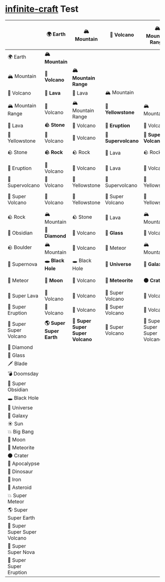 [infinite-craft](https://neal.fun/infinite-craft/) Test
========================

|                     |🌍 Earth       |🏔️ Mountain           |🌋 Volcano          |🏔️ Mountain Range   |🌋 Lava          |🌋 Yellowstone |🪨 Stone       |🌋 Eruption         |🌋 Supervolcano            |🌋 Super Volcano    |🪨 Rock         |🔪 Obsidian   |🪨 Boulder       |🌠 Supernova|💫 Meteor           |🌋 Super Lava  |🌋 Super Eruption|🌋 Super Super Volcano|💎 Diamond|🥃 Glass|🗡️ Blade|💣 Doomsday|🔮 Super Obsidian|🕳️ Black Hole|🌌 Universe|🌌 Galaxy|☀️ Sun|💥 Big Bang|🌙 Moon|💫 Meteorite|🌑 Crater|🌋 Apocalypse|🦖 Dinosaur|🔨 Iron|💫 Asteroid|💥 Super Meteor|🌎 Super Super Earth|🌋 Super Super Super Volcano|🌌 Super Super Nova|🌋 Super Super Eruption|
|---------------------|----------------|----------------------|--------------------|---------------------|------------------|---------------|--------------|---------------------|----------------------------|--------------------|---------------|--------------|----------------|-------------|--------------------|----------------|-----------------|-----------------------|----------|--------|---------|-----------|------------------|-------------|------------|---------|-------|-----------|--------|------------|----------|-------------|------------|-------|------------|---------------|--------------------|-----------------------------|-------------------|------------------------|
|🌍 Earth             |**🏔️ Mountain**|                      |                    |                     |                  |               |              |                     |                            |                    |               |              |                |             |                    |                |                 |                       |          |        |         |           |                  |             |            |         |       |           |        |            |          |             |            |       |            |               |                    |                             |                   |                        |
|🏔️ Mountain          |**🌋 Volcano** |**🏔️ Mountain Range**|                    |                      |                  |               |              |                    |                            |                     |              |              |                |             |                    |                |                 |                        |          |        |         |           |                  |             |            |         |       |           |        |            |          |             |            |       |            |               |                    |                             |                   |                        |
|🌋 Volcano           |**🌋 Lava**    |🌋 Lava              |🏔️ Mountain         |                     |                  |               |               |                    |                            |                    |               |              |               |             |                    |                |                 |                        |          |        |         |           |                  |             |            |         |       |           |        |            |          |             |            |       |            |               |                    |                             |                   |                        |
|🏔️ Mountain Range    |🌋 Volcano     |🏔️ Mountain Range    |**🌋 Yellowstone**  |🏔️ Mountain          |                  |               |              |                     |                           |                     |              |              |                |             |                    |                |                 |                        |          |        |         |           |                  |             |            |         |       |           |        |            |          |             |            |       |            |               |                    |                             |                   |                        |
|🌋 Lava              |**🪨 Stone**    |🌋 Volcano           |**🌋 Eruption**     |🌋 Volcano           |🌋 Volcano        |               |              |                     |                           |                     |              |              |                |             |                    |                |                 |                        |          |        |         |           |                  |             |            |         |       |           |        |            |          |             |            |       |            |               |                    |                             |                   |                        |
|🌋 Yellowstone       |🌋 Volcano     |🌋 Volcano           |**🌋 Supervolcano** |**🌋 Super Volcano** |🌋 Supervolcano  |🌋 Yellowstone |              |                     |                           |                     |              |              |                |             |                    |                |                 |                        |          |        |         |           |                  |             |            |         |       |           |        |            |          |             |            |       |            |               |                    |                             |                   |                        |
|🪨 Stone               |**🪨 Rock**     |🪨 Rock                |🌋 Lava             |🪨 Rock               |**🔪 Obsidian**   |🌋 Volcano     |**🪨 Boulder** |                     |                          |                      |              |              |                |             |                    |                |                 |                       |          |        |         |           |                  |             |            |         |       |           |        |            |          |             |            |       |            |               |                    |                             |                   |                        |
|🌋 Eruption          |🌋 Volcano     |🌋 Volcano           |🌋 Lava             |🌋 Volcano           |🌋 Volcano       |🌋 Supervolcano|🌋 Volcano    |🌋 Volcano          |                           |                     |              |              |                |             |                    |                |                 |                       |          |        |         |           |                  |             |            |         |       |           |        |            |          |             |            |       |            |               |                    |                             |                   |                        |
|🌋 Supervolcano      |🌋 Volcano     |🌋 Yellowstone       |🌋 Supervolcano     |🌋 Yellowstone       |**🌠 Supernova** |🌋 Supervolcano |**💫 Meteor**|🌋 Yellowstone       |🌋 Supervolcano           |                     |              |              |                |             |                    |                |                 |                       |          |        |         |           |                  |             |            |         |       |           |        |            |          |             |            |       |            |               |                    |                             |                   |                        |
|🌋 Super Volcano     |🌋 Volcano     |🌋 Yellowstone       |🌋 Super Volcano    |🌋 Yellowstone       |**🌋 Super Lava**|🌋 Super Volcano|💫 Meteor    |**🌋 Super Eruption**|**🌋 Super Super Volcano**|🌋 Volcano          |              |              |                |             |                    |                |                 |                       |          |        |         |           |                  |             |            |         |       |           |        |            |          |             |            |       |            |               |                    |                             |                   |                        |
|🪨 Rock                |🏔️ Mountain    |🪨 Stone               |🌋 Lava             |🏔️ Mountain         |🌋 Volcano        |🌋 Volcano      |🪨 Boulder     |🌋 Volcano           |💫 Meteor                 |💫 Meteor           |🪨 Stone       |              |                |             |                   |                |                 |                       |          |        |         |           |                  |             |            |         |       |           |        |            |          |             |            |       |            |               |                    |                             |                   |                        |
|🔪 Obsidian           |**💎 Diamond**|🌋 Volcano            |**🥃 Glass**        |🌋 Volcano           |🪨 Stone           |🌋 Volcano      |**🗡️ Blade**  |🌋 Volcano          |**💣 Doomsday**           |**🔮 Super Obsidian**|🪨 Stone       |🔪 Obsidian  |                 |             |                   |                |                 |                       |          |        |         |           |                  |             |            |         |       |           |        |            |          |             |            |       |            |               |                    |                             |                   |                        |
|🪨 Boulder             |🏔️ Mountain    |🌋 Volcano           |💫 Meteor           |🏔️ Mountain          |🌋 Volcano       |🌋 Volcano      |🪨 Rock        |🌋 Volcano           |💫 Meteor                  |💫 Meteor           |🏔️ Mountain  |🪨 Stone       |🏔️ Mountain     |             |                   |                |                 |                       |          |        |         |           |                  |             |            |         |       |           |        |            |          |             |            |       |            |               |                    |                             |                   |                        |
|🌠 Supernova          |**🕳️ Black Hole**|🕳️ Black Hole      |**🌌 Universe**     |**🌌 Galaxy**        |**☀️ Sun**       |🌋 Supervolcano |🕳️ Black Hole|**💥 Big Bang**      |🌠 Supernova               |🌠 Supernova         |🕳️ Black Hole|🕳️ Black Hole|🕳️ Black Hole   |🕳️ Black Hole|                   |                |                 |                       |          |        |         |           |                  |             |            |         |       |           |        |            |          |             |            |       |            |               |                    |                             |                   |                        |
|💫 Meteor             |**🌙 Moon**    |🌋 Volcano          |**💫 Meteorite**     |**🌑 Crater**        |🌋 Volcano       |🌋 Supervolcano |💫 Meteorite |🌋 Volcano           |**🌋 Apocalypse**         |**🦖 Dinosaur**       |💫 Meteorite|**🔨 Iron**   |**💫 Asteroid**|🕳️ Black Hole|💫 Meteorite      |                 |                 |                       |          |        |         |           |                  |             |            |         |       |           |        |            |          |             |            |       |            |               |                    |                             |                   |                        |
|🌋 Super Lava         |🌋 Volcano     |🌋 Volcano          |🌋 Super Volcano    |🌋 Volcano            |🌋 Super Lava    |🌋 Super Volcano|🔪 Obsidian  |🌋 Volcano          |🌋 Supervolcano           |🌋 Super Eruption     |🌋 Volcano  |🔮 Super Obsidian|🌋 Volcano  |🌠 Supernova |**💥 Super Meteor**|🌋 Super Volcano|                 |                       |          |        |         |           |                  |             |            |         |       |           |        |            |          |             |            |       |            |               |                    |                             |                   |                        |
|🌋 Super Eruption     |🌋 Volcano     |🌋 Volcano          |🌋 Super Volcano    |🌋 Volcano            |🌋 Volcano       |🌋 Super Volcano|🌋 Volcano   |🌋 Super Volcano   |🌋 Super Eruption          |🌋 Super Eruption     |🌋 Volcano  |🌋 Volcano    |🌋 Volcano    |💥 Big Bang  |🌋 Volcano         |🌋 Super Volcano|🌋 Volcano       |                       |          |        |         |           |                  |             |            |         |       |           |        |            |          |             |            |       |            |               |                    |                             |                   |                        |
|🌋 Super Super Volcano|**🌎 Super Super Earth**|**🌋 Super Super Super Volcano**|🌋 Super Volcano|🌋 Super Super Super Volcano|🌋 Super Super Super Volcano|🌋 Super Super Super Volcano|💫 Meteor|🌋 Super Super Super Volcano|🌋 Super Super Super Volcano|🌋 Super Super Super Volcano|🌋 Super Super Super Volcano|🌋 Super Super Super Volcano|💫 Meteor|**🌌 Super Super Nova**|🌋 Super Super Super Volcano|🌋 Super Super Super Volcano|**🌋 Super Super Eruption**|🌋 Super Super Super Volcano|||||||||||||         |             |            |       |            |               |                    |                             |                   |                        |
|💎 Diamond            |               |                     |                     |                      |                  |               |              |                     |                           |                      |             |              |                |             |                    |                 |                 |                       |          |        |         |           |                  |             |            |         |       |           |        |            |          |             |            |       |            |               |                    |                             |                   |                        |
|🥃 Glass              |               |                     |                     |                      |                  |               |              |                     |                            |                     |             |              |                |             |                    |                 |                 |                       |          |        |         |           |                  |             |            |         |       |           |        |            |          |             |            |       |            |               |                    |                             |                   |                        |
|🗡️ Blade              |               |                     |                     |                      |                  |               |              |                     |                            |                     |             |              |                |             |                    |                 |                 |                       |          |        |         |           |                  |             |            |         |       |           |        |            |          |             |            |       |            |               |                    |                             |                   |                        |
|💣 Doomsday           |               |                     |                     |                      |                  |               |              |                     |                            |                     |             |              |                |             |                    |                 |                 |                       |          |        |         |           |                  |             |            |         |       |           |        |            |          |             |            |       |            |               |                    |                             |                   |                        |
|🔮 Super Obsidian     |               |                     |                     |                      |                  |               |              |                     |                            |                     |             |              |                |             |                    |                 |                 |                       |          |        |         |           |                  |             |            |         |       |           |        |            |          |             |            |       |            |               |                    |                             |                   |                        |
|🕳️ Black Hole         |               |                     |                     |                      |                  |               |              |                     |                            |                     |             |              |                |             |                    |                 |                 |                       |          |        |         |           |                  |             |            |         |       |           |        |            |          |             |            |       |            |               |                    |                             |                   |                        |
|🌌 Universe           |               |                     |                     |                      |                  |               |              |                     |                            |                     |             |              |                |             |                    |                 |                 |                       |          |        |         |           |                  |             |            |         |       |           |        |            |          |             |            |       |            |               |                    |                             |                   |                        |
|🌌 Galaxy             |               |                     |                     |                      |                  |               |              |                     |                            |                     |             |              |                |             |                    |                 |                 |                       |          |        |         |           |                  |             |            |         |       |           |        |            |          |             |            |       |            |               |                    |                             |                   |                        |
|☀️ Sun                |               |                     |                     |                      |                  |               |              |                     |                            |                     |             |              |                |             |                    |                 |                 |                       |          |        |         |           |                  |             |            |         |       |           |        |            |          |             |            |       |            |               |                    |                             |                   |                        |
|💥 Big Bang           |               |                     |                     |                      |                  |               |              |                     |                            |                     |             |              |                |             |                    |                 |                 |                       |          |        |         |           |                  |             |            |         |       |           |        |            |          |             |            |       |            |               |                    |                             |                   |                        |
|🌙 Moon               |               |                     |                     |                      |                  |               |              |                     |                            |                     |             |              |                |             |                    |                 |                 |                       |          |        |         |           |                  |             |            |         |       |           |        |            |          |             |            |       |            |               |                    |                             |                   |                        |
|💫 Meteorite          |               |                     |                     |                      |                  |               |              |                     |                            |                     |             |              |                |             |                    |                 |                 |                       |          |        |         |           |                  |             |            |         |       |           |        |            |          |             |            |       |            |               |                    |                             |                   |                        |
|🌑 Crater             |               |                     |                     |                      |                  |               |              |                     |                            |                     |             |              |                |             |                    |                 |                 |                       |          |        |         |           |                  |             |            |         |       |           |        |            |          |             |            |       |            |               |                    |                             |                   |                        |
|🌋 Apocalypse         |               |                     |                     |                      |                  |               |              |                     |                            |                     |             |              |                |             |                    |                 |                 |                       |          |        |         |           |                  |             |            |         |       |           |        |            |          |             |            |       |            |               |                    |                             |                   |                        |
|🦖 Dinosaur           |               |                     |                     |                      |                  |               |              |                     |                            |                     |             |              |                |             |                    |                 |                 |                       |          |        |         |           |                  |             |            |         |       |           |        |            |          |             |            |       |            |               |                    |                             |                   |                        |
|🔨 Iron               |               |                     |                     |                      |                  |               |              |                     |                            |                     |             |              |                |             |                    |                 |                 |                       |          |        |         |           |                  |             |            |         |       |           |        |            |          |             |            |       |            |               |                    |                             |                   |                        |
|💫 Asteroid           |               |                     |                     |                      |                  |               |              |                     |                            |                     |             |              |                |             |                    |                 |                 |                       |          |        |         |           |                  |             |            |         |       |           |        |            |          |             |            |       |            |               |                    |                             |                   |                        |
|💥 Super Meteor       |               |                     |                     |                      |                  |               |              |                     |                            |                     |             |              |                |             |                    |                 |                 |                       |          |        |         |           |                  |             |            |         |       |           |        |            |          |             |            |       |            |               |                    |                             |                   |                        |
|🌎 Super Super Earth  |               |                     |                     |                      |                  |               |              |                     |                            |                     |             |              |                |             |                    |                 |                 |                       |          |        |         |           |                  |             |            |         |       |           |        |            |          |             |            |       |            |               |                    |                             |                   |                        |
|🌋 Super Super Super Volcano|         |                     |                     |                      |                  |               |              |                     |                            |                     |             |              |                |             |                    |                 |                 |                       |          |        |         |           |                  |             |            |         |       |           |        |            |          |             |            |       |            |               |                    |                             |                   |                        |
|🌌 Super Super Nova  |                |                     |                     |                      |                  |               |              |                     |                            |                     |             |              |                |             |                    |                 |                 |                       |          |        |         |           |                  |             |            |         |       |           |        |            |          |             |            |       |            |               |                    |                             |                   |                        |
|🌋 Super Super Eruption|              |                     |                     |                      |                  |               |              |                     |                            |                     |             |              |                |             |                    |                 |                 |                       |          |        |         |           |                  |             |            |         |       |           |        |            |          |             |            |       |            |               |                    |                             |                   |                        |
